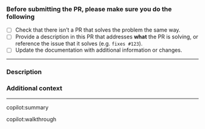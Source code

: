 <!-- Thank you for contributing! -->

### Before submitting the PR, please make sure you do the following

- [ ] Check that there isn’t a PR that solves the problem the same way.
- [ ] Provide a description in this PR that addresses **what** the PR is solving, or reference the issue that it solves (e.g. `fixes #123`).
- [ ] Update the documentation with additional information or changes.

---

### Description

<!-- Please insert your description here. Please be specific when dscribing what your PR is solving. -->

### Additional context

<!-- Is there anything you’d like the reviewers to focus on? -->

---

<!-- Allow GitHub Copilot to provide summary for your PR. Do not remove! -->

copilot:summary

copilot:walkthrough
